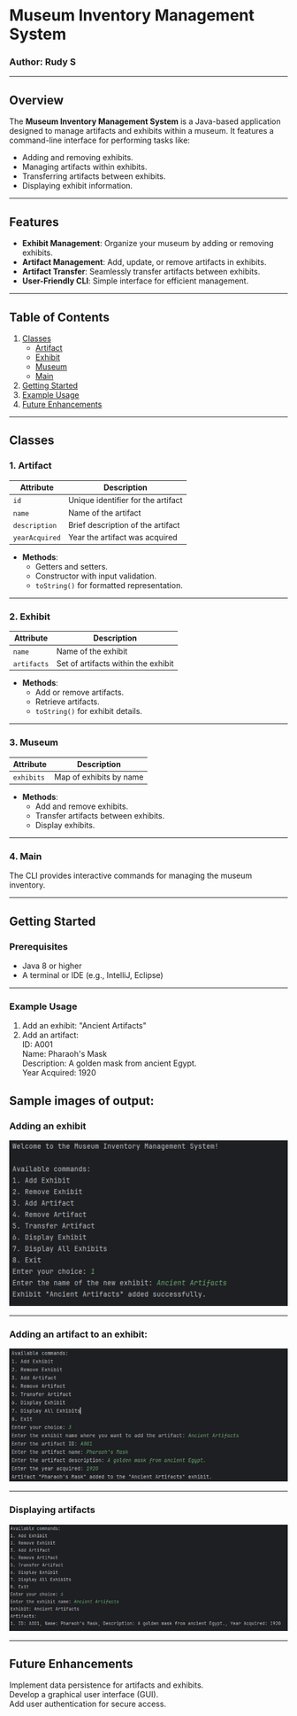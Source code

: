 # Museum Inventory Management System

### Author: Rudy S

---

## Overview
The **Museum Inventory Management System** is a Java-based application designed to manage artifacts and exhibits within a museum. It features a command-line interface for performing tasks like:
- Adding and removing exhibits.
- Managing artifacts within exhibits.
- Transferring artifacts between exhibits.
- Displaying exhibit information.

---

## Features
- **Exhibit Management**: Organize your museum by adding or removing exhibits.
- **Artifact Management**: Add, update, or remove artifacts in exhibits.
- **Artifact Transfer**: Seamlessly transfer artifacts between exhibits.
- **User-Friendly CLI**: Simple interface for efficient management.

---

## Table of Contents
1. [Classes](#classes)
    - [Artifact](#1-artifact)
    - [Exhibit](#2-exhibit)
    - [Museum](#3-museum)
    - [Main](#4-main)
2. [Getting Started](#getting-started)
3. [Example Usage](#example-usage)
4. [Future Enhancements](#future-enhancements-)


---

## Classes

### 1. Artifact
| **Attribute**     | **Description**                    |
|--------------------|------------------------------------|
| `id`              | Unique identifier for the artifact |
| `name`            | Name of the artifact              |
| `description`     | Brief description of the artifact |
| `yearAcquired`    | Year the artifact was acquired    |

- **Methods**:
    - Getters and setters.
    - Constructor with input validation.
    - `toString()` for formatted representation.

---

### 2. Exhibit
| **Attribute**      | **Description**                    |
|---------------------|------------------------------------|
| `name`             | Name of the exhibit               |
| `artifacts`        | Set of artifacts within the exhibit |

- **Methods**:
    - Add or remove artifacts.
    - Retrieve artifacts.
    - `toString()` for exhibit details.

---

### 3. Museum
| **Attribute**      | **Description**                    |
|---------------------|------------------------------------|
| `exhibits`         | Map of exhibits by name            |

- **Methods**:
    - Add and remove exhibits.
    - Transfer artifacts between exhibits.
    - Display exhibits.

---

### 4. Main
The CLI provides interactive commands for managing the museum inventory.

---

## Getting Started

### Prerequisites
- Java 8 or higher
- A terminal or IDE (e.g., IntelliJ, Eclipse)
---
### Example Usage
1. Add an exhibit: "Ancient Artifacts"   
2. Add an artifact:  
   ID: A001   
   Name: Pharaoh's Mask   
   Description: A golden mask from ancient Egypt.  
   Year Acquired: 1920

## Sample images of output:

### Adding an exhibit
![img.png](images/img.png) 

---

### Adding an artifact to an exhibit:
![img_1.png](images/img_1.png)

---

### Displaying artifacts
![img_2.png](images/img_2.png)

---

## Future Enhancements  
Implement data persistence for artifacts and exhibits.  
Develop a graphical user interface (GUI).  
Add user authentication for secure access.





